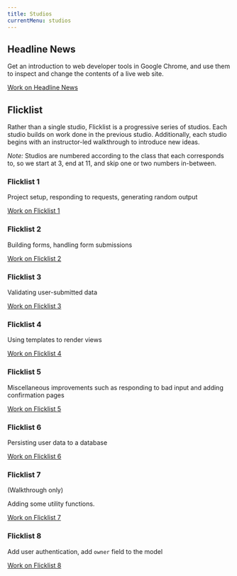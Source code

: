 ```yaml
---
title: Studios
currentMenu: studios
---
```


## Headline News

Get an introduction to web developer tools in Google Chrome, and use them to inspect and change the contents of a live web site.

[Work on Headline News](headline-news/)

## Flicklist

Rather than a single studio, Flicklist is a progressive series of studios. Each studio builds on work done in the previous studio. Additionally, each studio begins with an instructor-led walkthrough to introduce new ideas.

*Note:* Studios are numbered according to the class that each corresponds to, so we start at 3, end at 11, and skip one or two numbers in-between.

### Flicklist 1

Project setup, responding to requests, generating random output

[Work on Flicklist 1](flicklist/1/)

### Flicklist 2

Building forms, handling form submissions

[Work on Flicklist 2](flicklist/2/)

### Flicklist 3

Validating user-submitted data

[Work on Flicklist 3](flicklist/3/)

### Flicklist 4

Using templates to render views

[Work on Flicklist 4](flicklist/4/)

### Flicklist 5

Miscellaneous improvements such as responding to bad input and adding confirmation pages

[Work on Flicklist 5](flicklist/5/)

### Flicklist 6

Persisting user data to a database

[Work on Flicklist 6](flicklist/6/)

### Flicklist 7

(Walkthrough only)

Adding some utility functions.

[Work on Flicklist 7](flicklist/7/)

### Flicklist 8

Add user authentication, add `owner` field to the model

[Work on Flicklist 8](flicklist/8/)
